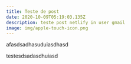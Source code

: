 ```yaml
---
title: Teste de post
date: 2020-10-09T05:19:03.135Z
description: teste post netlify in user gmail
image: img/apple-touch-icon.png
---
```

afasdsadhasuduiasdhasd

 testesdsadasdhuiasd
